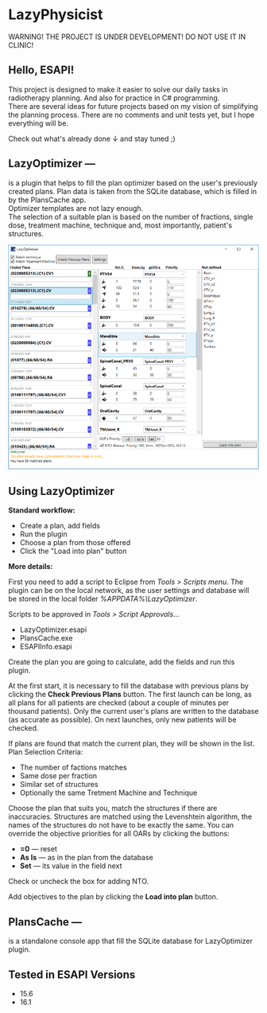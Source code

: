 <h1>LazyPhysicist</h1>

<p>WARNING! THE PROJECT IS UNDER DEVELOPMENT! DO NOT USE IT IN CLINIC!
</p>

<h2>Hello, ESAPI!</h2>
<p>This project is designed to make it easier to solve our daily tasks in radiotherapy planning. And also for practice in C# programming.<br>
There are several ideas for future projects based on my vision of simplifying the planning process.
There are no comments and unit tests yet, but I hope everything will be.</p>

<p>Check out what's already done &darr; and stay tuned ;)</p>

<h2>LazyOptimizer —</h2>

<p>is a plugin that helps to fill the plan optimizer based on the user's previously created plans.
Plan data is taken from the SQLite database, which is filled in by the PlansCache app.<br>
Optimizer templates are not lazy enough.<br>
The selection of a suitable plan is based on the number of fractions, single dose, treatment machine, 
technique and, most importantly, patient's structures.</p>

<img src="/LazyOptimizer/Resources/example.png" alt="How LazyOptimizer works"/>

<h2>Using LazyOptimizer</h2>
<p>
<b>Standard workflow:</b>
<ul>
	<li>Create a plan, add fields</li>
	<li>Run the plugin</li>
	<li>Choose a plan from those offered</li>
	<li>Click the "Load into plan" button</li>
</ul>
</p>
<p>
	
<b>More details:</b>
</p>
<p>First you need to add a script to Eclipse from <i>Tools > Scripts menu</i>. The plugin can be on the local network, as the user settings and database will be stored in the local folder <i>%APPDATA%\LazyOptimizer</i>.
</p>
<p>Scripts to be approved in  <i>Tools > Script Approvals...</i>
<ul>
	<li>LazyOptimizer.esapi</li>
	<li>PlansCache.exe</li>
	<li>ESAPIInfo.esapi</li>
</ul>
</p>
<p>Create the plan you are going to calculate, add the fields and run this plugin.
</p>
<p>At the first start, it is necessary to fill the database with previous plans by clicking the <b>Check Previous Plans</b> button. The first launch can be long, as all plans for all patients are checked (about a couple of minutes per thousand patients). Only the current user's plans are written to the database (as accurate as possible). On next launches, only new patients will be checked.
</p>
<p>If plans are found that match the current plan, they will be shown in the list.
Plan Selection Criteria:
<ul>
	<li>The number of factions matches</li>
	<li>Same dose per fraction</li>
	<li>Similar set of structures</li>
	<li>Optionally the same Tretment Machine and Technique</li>
</ul>
</p>
<p>Choose the plan that suits you, match the structures if there are inaccuracies. Structures are matched using the Levenshtein algorithm, the names of the structures do not have to be exactly the same.
You can override the objective priorities for all OARs by clicking the buttons:
<ul>
<li><b>=0</b> — reset</li>
<li><b>As Is</b> — as in the plan from the database</li>
<li><b>Set</b> — its value in the field next</li>
</ul>
</p>
<p>Check or uncheck the box for adding NTO.
</p>
<p>Add objectives to the plan by clicking the <b>Load into plan</b> button.
</p>

<h2>PlansCache —</h2>
<p>is a standalone console app that fill the SQLite database for LazyOptimizer plugin.</p>

<h2>Tested in ESAPI Versions</h2>
<ul>
  <li>15.6</li>
  <li>16.1</li>
</ul>
